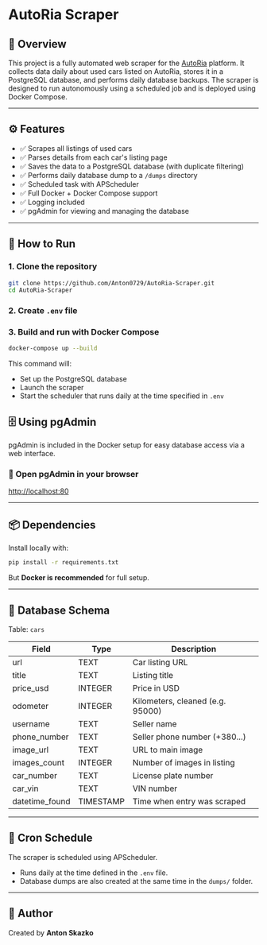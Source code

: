 # AutoRia Scraper

## 📌 Overview

This project is a fully automated web scraper for the [AutoRia](https://auto.ria.com/) platform. It collects data daily
about used cars listed on AutoRia, stores it in a PostgreSQL database, and performs daily database backups. The scraper
is designed to run autonomously using a scheduled job and is deployed using Docker Compose.

---

## ⚙️ Features

- ✅ Scrapes all listings of used cars
- ✅ Parses details from each car's listing page
- ✅ Saves the data to a PostgreSQL database (with duplicate filtering)
- ✅ Performs daily database dump to a `/dumps` directory
- ✅ Scheduled task with APScheduler
- ✅ Full Docker + Docker Compose support
- ✅ Logging included
- ✅ pgAdmin for viewing and managing the database

---

## 🚀 How to Run

### 1. Clone the repository

```bash
git clone https://github.com/Anton0729/AutoRia-Scraper.git
cd AutoRia-Scraper
```

### 2. Create `.env` file

### 3. Build and run with Docker Compose

```bash
docker-compose up --build
```

This command will:

- Set up the PostgreSQL database
- Launch the scraper
- Start the scheduler that runs daily at the time specified in `.env`

## 🗄️ Using pgAdmin

pgAdmin is included in the Docker setup for easy database access via a web interface.

### 🔗 Open pgAdmin in your browser

[http://localhost:80](http://localhost:5050)

---

## 📦 Dependencies

Install locally with:

```bash
pip install -r requirements.txt
```

But **Docker is recommended** for full setup.

---

## 📑 Database Schema

Table: `cars`

| Field          | Type      | Description                      |
|----------------|-----------|----------------------------------|
| url            | TEXT      | Car listing URL                  |
| title          | TEXT      | Listing title                    |
| price_usd      | INTEGER   | Price in USD                     |
| odometer       | INTEGER   | Kilometers, cleaned (e.g. 95000) |
| username       | TEXT      | Seller name                      |
| phone_number   | TEXT      | Seller phone number (+380...)    |
| image_url      | TEXT      | URL to main image                |
| images_count   | INTEGER   | Number of images in listing      |
| car_number     | TEXT      | License plate number             |
| car_vin        | TEXT      | VIN number                       |
| datetime_found | TIMESTAMP | Time when entry was scraped      |

---

## 📌 Cron Schedule

The scraper is scheduled using APScheduler.

- Runs daily at the time defined in the `.env` file.
- Database dumps are also created at the same time in the `dumps/` folder.

---

## 🙋 Author

Created by **Anton Skazko**